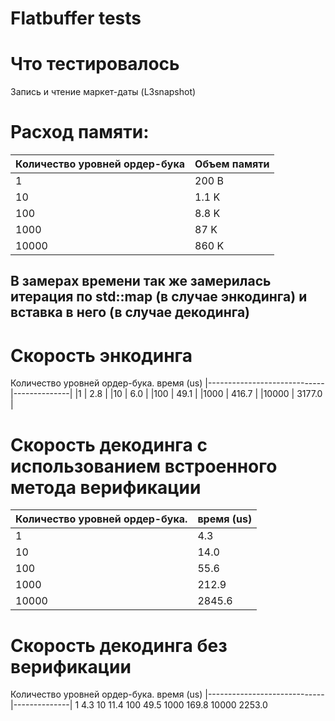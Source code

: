 # Flatbuffer tests

# Что тестировалось
Запись и чтение маркет-даты (L3snapshot)

# Расход памяти:
|Количество уровней ордер-бука| Объем памяти |
|-----------------------------|--------------|
|1                            |  200 B       |
|10                           |  1.1 K       |
|100                          |  8.8 K       |
|1000                         |  87  K       |
|10000                        |  860 K       |

## В замерах времени так же замерилась итерация по std::map (в случае энкодинга) и вставка в него (в случае декодинга)

# Скорость энкодинга
Количество уровней ордер-бука. время (us)
|-----------------------------|--------------|
|1                            |  2.8         |
|10                           |  6.0         |
|100                          |  49.1        |
|1000                         |  416.7       |
|10000                        |  3177.0      |

# Скорость декодинга с использованием встроенного метода верификации
|Количество уровней ордер-бука.| время (us)|
|-----------------------------|--------------|
|1                            |  4.3 |
|10                           |  14.0 |
|100                          |  55.6 |
|1000                         |  212.9 |
|10000                        |  2845.6 |

# Скорость декодинга без верификации
Количество уровней ордер-бука. время (us)
|-----------------------------|--------------|
1                              4.3
10                             11.4
100                            49.5
1000                           169.8
10000                          2253.0


